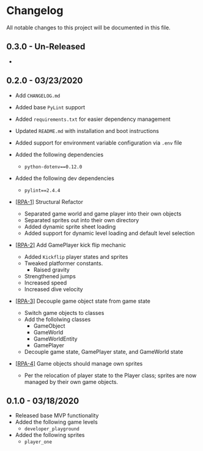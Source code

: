 # Changelog

All notable changes to this project will be documented in this file.

## 0.3.0 - Un-Released

-   

## 0.2.0 - 03/23/2020

-   Add `CHANGELOG.md`
-   Added base `PyLint` support
-   Added `requirements.txt` for easier dependency management
-   Updated `README.md` with installation and boot instructions
-   Added support for environment variable configuration via `.env` file
-   Added the following dependencies
    -   `python-dotenv==0.12.0`
-   Added the following dev dependencies
    -   `pylint==2.4.4`

-   [[RPA-1]](https://github.com/doctorMcbob/RedPantsOrDieTrying/issues/3) Structural Refactor
    -   Separated game world and game player into their own objects
    -   Separated sprites out into their own directory
    -   Added dynamic sprite sheet loading
    -   Added support for dynamic level loading and default level selection

-   [[RPA-2]](https://github.com/doctorMcbob/RedPantsOrDieTrying/issues/10) Add GamePlayer kick flip mechanic
    -   Added `Kickflip` player states and sprites
    -   Tweaked platformer constants.
        -   Raised gravity
	-   Strengthened jumps
	-   Increased speed
	-   Increased dive velocity

-   [[RPA-3]](https://github.com/doctorMcbob/RedPantsOrDieTrying/issues/4) Decouple game object state from game state
    -   Switch game objects to classes
    -   Add the follolwing classes
        -   GameObject
        -   GameWorld
        -   GameWorldEntity
        -   GamePlayer
    -   Decouple game state, GamePlayer state, and GameWorld state

-   [[RPA-4]](https://github.com/doctorMcbob/RedPantsOrDieTrying/issues/5) Game objects should manage own sprites
    -   Per the relocation of player state to the Player class; sprites are now managed by their own game objects.


## 0.1.0 - 03/18/2020

-   Released base MVP functionality
-   Added the following game levels
    -   `developer_playground`
-   Added the following sprites
    -   `player_one`
